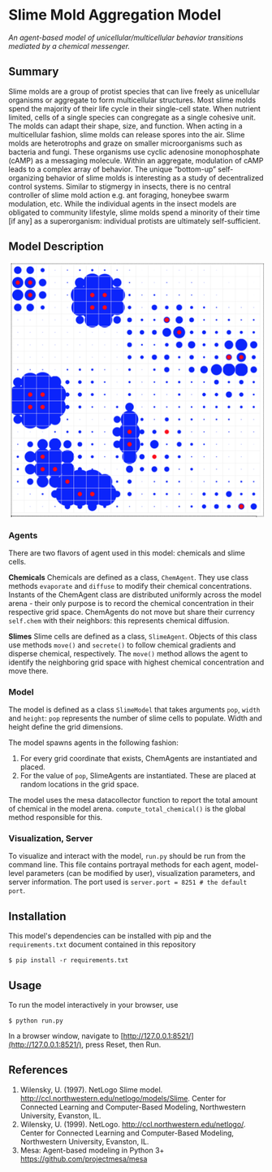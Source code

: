 # Slime Mold Aggregation Model
*An agent-based model of unicellular/multicellular behavior transitions mediated by a chemical messenger.*
## Summary
Slime molds are a group of protist species that can live freely as unicellular organisms or aggregate to form multicellular structures. Most slime molds spend the majority of their life cycle in their single-cell state. When nutrient limited, cells of a single species can congregate as a single cohesive unit. The molds can adapt their shape, size, and function. When acting in a multicellular fashion, slime molds can release spores into the air. Slime molds are heterotrophs and graze on smaller microorganisms such as bacteria and fungi. These organisms use cyclic adenosine monophosphate (cAMP) as a messaging molecule. Within an aggregate, modulation of cAMP leads to a complex array of behavior. The unique “bottom-up” self-organizing behavior of slime molds is interesting as a study of decentralized control systems. Similar to stigmergy in insects, there is no central controller of slime mold action e.g. ant foraging, honeybee swarm modulation, etc. While the individual agents in the insect models are obligated to community lifestyle, slime molds spend a minority of their time [if any] as a superorganism: individual protists are ultimately self-sufficient.

## Model Description

![Example Model Arena](example_grid.png)

### Agents
There are two flavors of agent used in this model: chemicals and slime cells.

**Chemicals**
Chemicals are defined as a class, `ChemAgent`. They use class methods `evaporate` and `diffuse` to modify their chemical concentrations. Instants of the ChemAgent class are distributed uniformly across the model arena - their only purpose is to record the chemical concentration in their respective grid space. ChemAgents do not move but share their currency `self.chem` with their neighbors: this represents chemical diffusion.

**Slimes**
Slime cells are defined as a class, `SlimeAgent`. Objects of this class use methods `move()` and `secrete()` to follow chemical gradients and disperse chemical, respectively. The `move()` method allows the agent to identify the neighboring grid space with highest chemical concentration and move there.

### Model
The model is defined as a class `SlimeModel` that takes arguments `pop`, `width` and `height`: `pop` represents the number of slime cells to populate. Width and height define the grid dimensions.

The model spawns agents in the following fashion:
1. For every grid coordinate that exists, ChemAgents are instantiated and placed.
2. For the value of `pop`, SlimeAgents are instantiated. These are placed at random locations in the grid space.

The model uses the mesa datacollector function to report the total amount of chemical in the model arena. `compute_total_chemical()` is the global method responsible for this.

### Visualization, Server
To visualize and interact with the model, `run.py` should be run from the command line. This file contains portrayal methods for each agent, model-level parameters (can be modified by user), visualization parameters, and server information. The port used is `server.port = 8251 # the default port`.

## Installation
This model's dependencies can be installed with pip and the `requirements.txt` document contained in this repository

```
$ pip install -r requirements.txt
```

## Usage
To run the model interactively in your browser, use

```
$ python run.py
```

In a browser window, navigate to [http://127.0.0.1:8521/](http://127.0.0.1:8521/), press Reset, then Run.

## References
1.	Wilensky, U. (1997). NetLogo Slime model. http://ccl.northwestern.edu/netlogo/models/Slime. Center for Connected Learning and Computer-Based Modeling, Northwestern University, Evanston, IL.
2.	Wilensky, U. (1999). NetLogo. http://ccl.northwestern.edu/netlogo/. Center for Connected Learning and Computer-Based Modeling, Northwestern University, Evanston, IL.
3.	Mesa: Agent-based modeling in Python 3+ https://github.com/projectmesa/mesa
